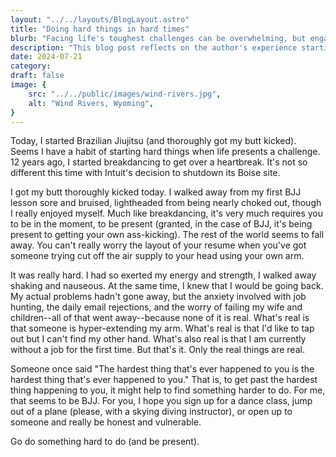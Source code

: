 ```yaml
---
layout: "../../layouts/BlogLayout.astro"
title: "Doing hard things in hard times"
blurb: "Facing life's toughest challenges can be overwhelming, but engaging in difficult activities can provide a powerful escape and a path to resilience. In this post, I share my journey of starting Brazilian Jiujitsu (BJJ) during a challenging time, drawing parallels to a past experience with breakdancing. Discover how pushing your limits can help you stay present and cope with life's difficulties."
description: "This blog post reflects on the author's experience starting Brazilian Jiujitsu (BJJ) during a challenging time, drawing parallels to a previous experience with breakdancing. The author describes the physical and mental demands of BJJ, the temporary escape it provides from life's anxieties, and the realization that facing difficult activities can help overcome personal hardships. The post encourages readers to engage in challenging activities to stay present and cope with life's difficulties."
date: 2024-07-21
category:
draft: false
image: {
    src: "../../public/images/wind-rivers.jpg",
    alt: "Wind Rivers, Wyoming",
}
---
```


Today, I started Brazilian Jiujitsu (and thoroughly got my butt kicked). Seems I have a habit of starting hard things when life presents a challenge. 12 years ago, I started breakdancing to get over a heartbreak. It's not so different this time with Intuit's decision to shutdown its Boise site.
  
I got my butt thoroughly kicked today. I walked away from my first BJJ lesson sore and bruised, lightheaded from being nearly choked out, though I really enjoyed myself. Much like breakdancing, it's very much requires you to be in the moment, to be present (granted, in the case of BJJ, it's being present to getting your own ass-kicking). The rest of the world seems to fall away. You can't really worry the layout of your resume when you've got someone trying cut off the air supply to your head using your own arm.  
  
It was really hard. I had so exerted my energy and strength, I walked away shaking and nauseous. At the same time, I knew that I would be going back. My actual problems hadn't gone away, but the anxiety involved with job hunting, the daily email rejections, and the worry of failing my wife and children--all of that went away--because none of it is real. What's real is that someone is hyper-extending my arm. What's real is that I'd like to tap out but I can't find my other hand. What's also real is that I am currently without a job for the first time. But that's it. Only the real things are real.  
  
Someone once said "The hardest thing that's ever happened to you is the hardest thing that's ever happened to you." That is, to get past the hardest thing happening to you, it might help to find something harder to do. For me, that seems to be BJJ. For you, I hope you sign up for a dance class, jump out of a plane (please, with a skying diving instructor), or open up to someone and really be honest and vulnerable.  
  
Go do something hard to do (and be present).